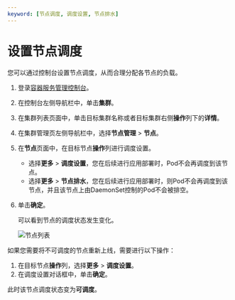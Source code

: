 ```yaml
---
keyword: [节点调度, 调度设置, 节点排水]
---
```


# 设置节点调度

您可以通过控制台设置节点调度，从而合理分配各节点的负载。

1.  登录[容器服务管理控制台](https://cs.console.aliyun.com)。

2.  在控制台左侧导航栏中，单击**集群**。

3.  在集群列表页面中，单击目标集群名称或者目标集群右侧**操作**列下的**详情**。

4.  在集群管理页左侧导航栏中，选择**节点管理** \> **节点**。

5.  在**节点**页面中，在目标节点**操作**列进行调度设置。

    -   选择**更多** \> **调度设置**，您在后续进行应用部署时，Pod不会再调度到该节点。
    -   选择**更多** \> **节点排水**，您在后续进行应用部署时，则Pod不会再调度到该节点，并且该节点上由DaemonSet控制的Pod不会被排空。
6.  单击**确定**。

    可以看到节点的调度状态发生变化。

    ![节点列表](https://static-aliyun-doc.oss-accelerate.aliyuncs.com/assets/img/zh-CN/9575659951/p158142.png)


如果您需要将不可调度的节点重新上线，需要进行以下操作：

1.  在目标节点**操作**列，选择**更多** \> **调度设置**。
2.  在调度设置对话框中，单击**确定**。

此时该节点调度状态变为**可调度**。

